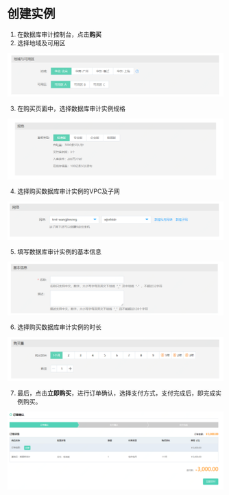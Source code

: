 # 创建实例

1. 在数据库审计控制台，点击**购买**
2. 选择地域及可用区

![地域及可用区选择](/image/Database-Audit/地域及可用区选择.png)

3. 在购买页面中，选择数据库审计实例规格

![规格选择](/image/Database-Audit/规格选择.png)

4. 选择购买数据库审计实例的VPC及子网

![网络选择](/image/Database-Audit/网络选择.png)

5. 填写数据库审计实例的基本信息

![填写基本信息](/image/Database-Audit/填写基本信息.png)

6. 选择购买数据库审计实例的时长

![购买时长](/image/Database-Audit/购买时长.png)

7. 最后，点击**立即购买**，进行订单确认，选择支付方式，支付完成后，即完成实例购买。

![订单确认](/image/Database-Audit/订单确认.png)
